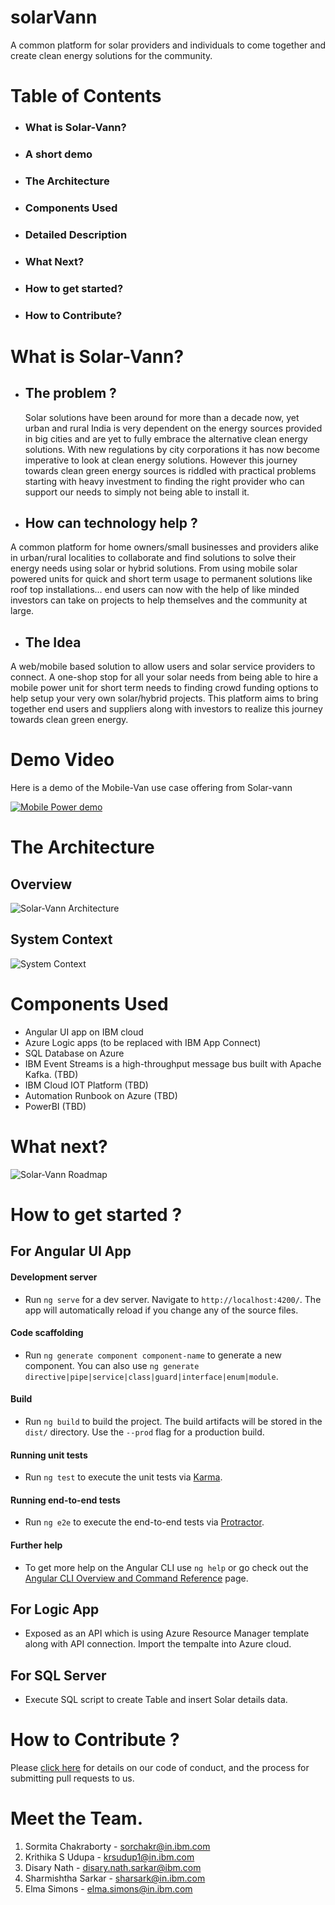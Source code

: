 # solarVann
A common platform for solar providers and individuals to come together and create clean energy solutions for the community.

# Table of Contents
 - ### What is Solar-Vann?
 - ### A short demo
 - ### The Architecture
 - ### Components Used
 - ### Detailed Description
 - ### What Next?
 - ### How to get started?
 - ### How to Contribute?

# What is Solar-Vann?
   - ## The problem ?
     Solar solutions have been around for more than a decade now, yet urban and rural India is very dependent on the energy sources provided in big cities and are yet to fully embrace the alternative clean energy solutions. With new regulations by city corporations it has now become imperative to look at clean energy solutions. However this journey towards clean green energy sources is riddled with practical problems starting with heavy investment to finding the right provider who can support our needs to simply not being able to install it.
   
   - ## How can technology help ?
   A common platform for home owners/small businesses and providers alike in urban/rural localities to collaborate and find solutions to solve their energy needs using solar or hybrid solutions. From using mobile solar powered units for quick and short term usage to permanent solutions like roof top installations... end users can now with the help of like minded investors can take on projects to help themselves and the community at large.
   
   - ## The Idea
   A web/mobile based solution to allow users and solar service providers to connect. A one-shop stop for all your solar needs from being able to hire a mobile power unit for short term needs to finding crowd funding options to help setup your very own solar/hybrid projects. This platform aims to bring together end users and suppliers along with investors to realize this journey towards clean green energy.
   
# Demo Video
Here is a demo of the Mobile-Van use case offering from Solar-vann

[![Mobile Power demo](./video-snapshot.png)](https://youtu.be/OXWfdn0eLJI)

# The Architecture

  ## Overview
  ![Solar-Vann Architecture](./architecture.gif)

  ## System Context
  ![System Context](./System-Context.gif)

# Components Used
- Angular UI app on IBM cloud
- Azure Logic apps (to be replaced with IBM App Connect)
- SQL Database on Azure
- IBM Event Streams is a high-throughput message bus built with Apache Kafka. (TBD)
- IBM Cloud IOT Platform (TBD)
- Automation Runbook on Azure (TBD)
- PowerBI (TBD)

# What next?

![Solar-Vann Roadmap](./roadmap.png)

# How to get started ?
 ## For Angular UI App
  #### Development server
  - Run `ng serve` for a dev server. Navigate to `http://localhost:4200/`. The app will automatically reload if you change any of the source files.

  #### Code scaffolding
  - Run `ng generate component component-name` to generate a new component. You can also use `ng generate directive|pipe|service|class|guard|interface|enum|module`.
  
  #### Build
  - Run `ng build` to build the project. The build artifacts will be stored in the `dist/` directory. Use the `--prod` flag for a production build.

  #### Running unit tests
  - Run `ng test` to execute the unit tests via [Karma](https://karma-runner.github.io).

  #### Running end-to-end tests
  - Run `ng e2e` to execute the end-to-end tests via [Protractor](http://www.protractortest.org/).
 
  #### Further help
  - To get more help on the Angular CLI use `ng help` or go check out the [Angular CLI Overview and Command Reference](https://angular.io/cli) page.

 ## For Logic App
  - Exposed as an API which is using Azure Resource Manager template along with API connection. Import the tempalte into Azure cloud.
     
 ## For SQL Server
  - Execute SQL script to create Table and insert Solar details data.

# How to Contribute ? 
Please [click here](./contributing.md) for details on our code of conduct, and the process for submitting pull requests to us. 

# Meet the Team.

1. Sormita Chakraborty - sorchakr@in.ibm.com
2. Krithika S Udupa - krsudup1@in.ibm.com
3. Disary Nath - disary.nath.sarkar@ibm.com
4. Sharmishtha Sarkar - sharsark@in.ibm.com
5. Elma Simons - elma.simons@in.ibm.com

